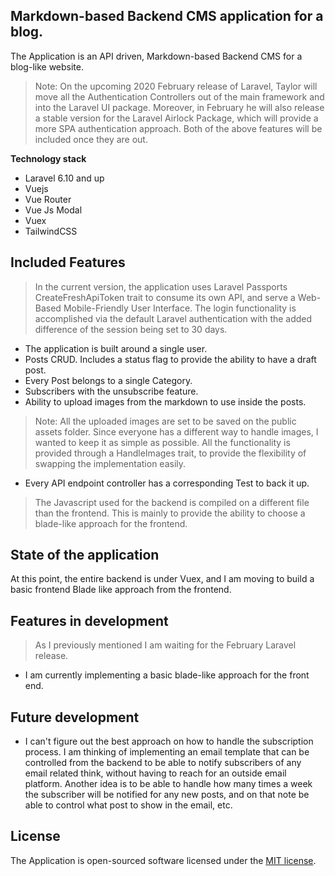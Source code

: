 ## Markdown-based Backend CMS application for a blog.

The Application is an API driven, Markdown-based Backend CMS for a blog-like website.

> Note: On the upcoming 2020 February release of Laravel, Taylor will move all the Authentication Controllers out of the main framework and into the Laravel UI package.
> Moreover, in February he will also release a stable version for the Laravel Airlock Package, which will provide a more SPA authentication approach.
Both of the above features will be included once they are out.

**Technology stack**

- Laravel 6.10 and up
- Vuejs
- Vue Router
- Vue Js Modal
- Vuex
- TailwindCSS

## Included Features

> In the current version, the application uses Laravel Passports CreateFreshApiToken trait to consume its own API, and serve a Web-Based Mobile-Friendly User Interface. The login functionality is accomplished via the default Laravel authentication with the added difference of the session being set to 30 days.

- The application is built around a single user.
- Posts CRUD. Includes a status flag to provide the ability to have a draft post.
- Every Post belongs to a single Category.
- Subscribers with the unsubscribe feature.
- Ability to upload images from the markdown to use inside the posts.

> Note: All the uploaded images are set to be saved on the public assets folder. Since everyone has a different way to handle images, I wanted to keep it as simple as possible. All the functionality is provided through a HandleImages trait, to provide the flexibility of swapping the implementation easily.

- Every API endpoint controller has a corresponding Test to back it up.

> The Javascript used for the backend is compiled on a different file than the frontend. This is mainly to provide the ability to choose a blade-like approach for the frontend.

## State of the application

At this point, the entire backend is under Vuex, and I am moving to build a basic frontend Blade like approach from the frontend.

## Features in development

> As I previously mentioned I am waiting for the February Laravel release.

- I am currently implementing a basic blade-like approach for the front end.

## Future development

- I can't figure out the best approach on how to handle the subscription process. I am thinking of implementing an email template that can be controlled from the backend to be able to notify subscribers of any email related think, without having to reach for an outside email platform. Another idea is to be able to handle how many times a week the subscriber will be notified for any new posts, and on that note be able to control what post to show in the email, etc.

## License

The Application is open-sourced software licensed under the <a href="https://github.com/Sidirgot/MarkdownBlogCMS/blob/master/LICENSE.md">MIT license</a>.